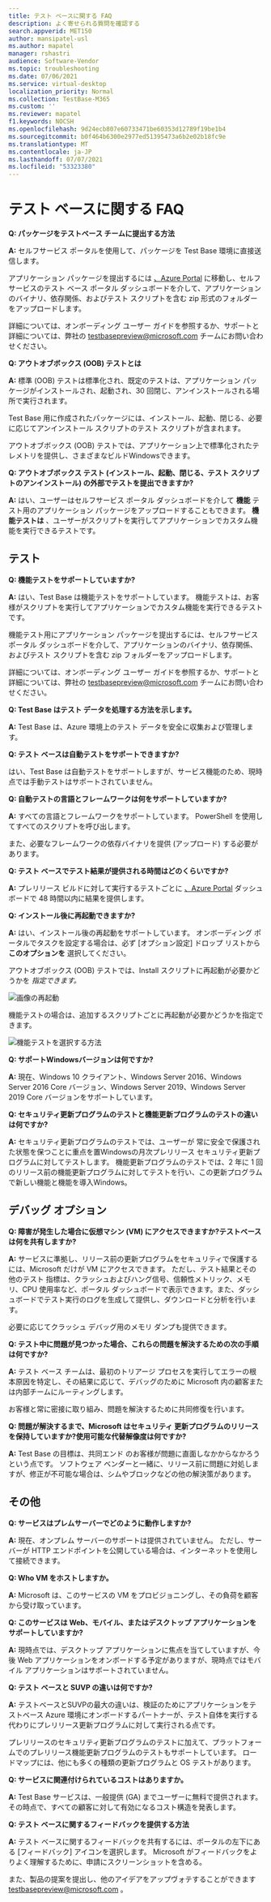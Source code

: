 ```yaml
---
title: テスト ベースに関する FAQ
description: よく寄せられる質問を確認する
search.appverid: MET150
author: mansipatel-usl
ms.author: mapatel
manager: rshastri
audience: Software-Vendor
ms.topic: troubleshooting
ms.date: 07/06/2021
ms.service: virtual-desktop
localization_priority: Normal
ms.collection: TestBase-M365
ms.custom: ''
ms.reviewer: mapatel
f1.keywords: NOCSH
ms.openlocfilehash: 9d24ecb807e60733471be60353d12789f19be1b4
ms.sourcegitcommit: b0f464b6300e2977ed51395473a6b2e02b18fc9e
ms.translationtype: MT
ms.contentlocale: ja-JP
ms.lasthandoff: 07/07/2021
ms.locfileid: "53323380"
---
```

# <a name="test-base-faq"></a>テスト ベースに関する FAQ

**Q: パッケージをテストベース チームに提出する方法**

**A:** セルフサービス ポータルを使用して、パッケージを Test Base 環境に直接送信します。

アプリケーション パッケージを提出するには [、Azure Portal](https://www.aka.ms/testbaseportal "テストベースのホームページ") に移動し、セルフサービスのテスト ベース ポータル ダッシュボードを介して、アプリケーションのバイナリ、依存関係、およびテスト スクリプトを含む zip 形式のフォルダーをアップロードします。 

詳細については、オンボーディング ユーザー ガイドを参照するか、サポートと詳細については、弊社の <testbasepreview@microsoft.com> チームにお問い合わせください。

**Q: アウトオブボックス (OOB) テストとは**

**A:** 標準 (OOB) テストは標準化され、既定のテストは、アプリケーション パッケージがインストールされ、起動され、30 回閉じ、アンインストールされる場所で実行されます。 

Test Base 用に作成されたパッケージには、インストール、起動、閉じる、必要に応じてアンインストール スクリプトのテスト スクリプトが含まれます。 

アウトオブボックス (OOB) テストでは、アプリケーション上で標準化されたテレメトリを提供し、さまざまなビルドWindowsできます。

**Q: アウトオブボックス テスト (インストール、起動、閉じる、テスト スクリプトのアンインストール) の外部でテストを提出できますか?**

**A:** はい、ユーザーはセルフサービス ポータル ダッシュボードを介して **機能** テスト用のアプリケーション パッケージをアップロードすることもできます。
**機能テストは** 、ユーザーがスクリプトを実行してアプリケーションでカスタム機能を実行できるテストです。


## <a name="testing"></a>テスト

**Q: 機能テストをサポートしていますか?**

**A:** はい、Test Base は機能テストをサポートしています。 機能テストは、お客様がスクリプトを実行してアプリケーションでカスタム機能を実行できるテストです。 

機能テスト用にアプリケーション パッケージを提出するには、セルフサービス ポータル ダッシュボードを介して、アプリケーションのバイナリ、依存関係、およびテスト スクリプトを含む zip フォルダーをアップロードします。 

詳細については、オンボーディング ユーザー ガイドを参照するか、サポートと詳細については、弊社の <testbasepreview@microsoft.com> チームにお問い合わせください。

**Q: Test Base はテスト データを処理する方法を示します。**

**A:** Test Base は、Azure 環境上のテスト データを安全に収集および管理します。 

**Q: テスト ベースは自動テストをサポートできますか?**

はい、Test Base は自動テストをサポートしますが、サービス機能のため、現時点では手動テストはサポートされていません。

**Q: 自動テストの言語とフレームワークは何をサポートしていますか?**

**A:** すべての言語とフレームワークをサポートしています。 PowerShell を使用してすべてのスクリプトを呼び出します。 

また、必要なフレームワークの依存バイナリを提供 (アップロード) する必要があります。

**Q: テスト ベースでテスト結果が提供される時間はどのくらいですか?**

**A:** プレリリース ビルドに対して実行するテストごとに [、Azure Portal](https://www.aka.ms/testbaseportal "テストベースのホームページ") ダッシュボードで 48 時間以内に結果を提供します。

**Q: インストール後に再起動できますか?**

**A:** はい、インストール後の再起動をサポートしています。 オンボーディング ポータルでタスクを設定する場合は、必ず [オプション設定] ドロップ リストから **このオプションを** 選択してください。

アウトオブボックス (OOB) テストでは、Install スクリプトに再起動が必要かどうかを _指定できます。_

![画像の再起動](Media/reboot.png)

機能テストの場合は、追加するスクリプトごとに再起動が必要かどうかを指定できます。

![機能テストを選択する方法](Media/functionalreboot.png)

**Q: サポートWindowsバージョンは何ですか?**

**A:** 現在、Windows 10 クライアント、Windows Server 2016、Windows Server 2016 Core バージョン、Windows Server 2019、Windows Server 2019 Core バージョンをサポートしています。

**Q: セキュリティ更新プログラムのテストと機能更新プログラムのテストの違いは何ですか?**

**A:** セキュリティ更新プログラムのテストでは、ユーザーが **<ins></ins>** 常に安全で保護された状態を保つことに重点を置Windowsの月次プレリリース セキュリティ更新プログラムに対してテストします。 機能更新プログラムのテストでは、2 **<ins></ins>** 年に 1 回のリリース前の機能更新プログラムに対してテストを行い、この更新プログラムで新しい機能と機能を導入Windows。

## <a name="debugging-options"></a>デバッグ オプション

**Q: 障害が発生した場合に仮想マシン (VM) にアクセスできますか?テストベースは何を共有しますか?**

**A:** サービスに準拠し、リリース前の更新プログラムをセキュリティで保護するには、Microsoft だけが VM にアクセスできます。 ただし、テスト結果とその他のテスト 指標は、クラッシュおよびハング信号、信頼性メトリック、メモリ、CPU 使用率など、ポータル ダッシュボードで表示できます。また、ダッシュボードでテスト実行のログを生成して提供し、ダウンロードと分析を行います。 

必要に応じてクラッシュ デバッグ用のメモリ ダンプも提供できます。

**Q: テスト中に問題が見つかった場合、これらの問題を解決するための次の手順は何ですか?**

**A:** テスト ベース チームは、最初のトリアージ プロセスを実行してエラーの根本原因を特定し、その結果に応じて、デバッグのために Microsoft 内の顧客または内部チームにルーティングします。 

お客様と常に密接に取り組み、問題を解決するために共同修復を行います。 

**Q: 問題が解決するまで、Microsoft はセキュリティ 更新プログラムのリリースを保持していますか?使用可能な代替解像度は何ですか?**

**A:** Test Base の目標は、共同エンド のお客様が問題に直面しなかからなかろうという点です。 ソフトウェア ベンダーと一緒に、リリース前に問題に対処しますが、修正が不可能な場合は、シムやブロックなどの他の解決策があります。

## <a name="miscellaneous"></a>その他

**Q: サービスはプレムサーバーでどのように動作しますか?**

**A:** 現在、オンプレム サーバーのサポートは提供されていません。 ただし、サーバーが HTTP エンドポイントを公開している場合は、インターネットを使用して接続できます。

**Q: Who VM をホストしますか。**

**A:** Microsoft は、このサービスの VM をプロビジョニングし、その負荷を顧客から受け取っています。

**Q: このサービスは Web、モバイル、またはデスクトップ アプリケーションをサポートしていますか?**

**A:** 現時点では、デスクトップ アプリケーションに焦点を当てしていますが、今後 Web アプリケーションをオンボードする予定がありますが、現時点ではモバイル アプリケーションはサポートされていません。

**Q: テスト ベースと SUVP の違いは何ですか?**

**A:** テストベースとSUVPの最大の違いは、検証のためにアプリケーションをテストベース Azure 環境にオンボードするパートナーが、テスト自体を実行する代わりにプレリリース更新プログラムに対して実行される点です。 

プレリリースのセキュリティ更新プログラムのテストに加えて、プラットフォームでのプレリリース機能更新プログラムのテストもサポートしています。 ロードマップには、他にも多くの種類の更新プログラムと OS テストがあります。

**Q: サービスに関連付けられているコストはありますか。**

**A:** Test Base サービスは、一般提供 (GA) までユーザーに無料で提供されます。 その時点で、すべての顧客に対して有効になるコスト構造を発表します。 

**Q: テスト ベースに関するフィードバックを提供する方法**

**A:** テスト ベースに関するフィードバックを共有するには、ポータルの左下にある [フィードバック] アイコンを選択します。 Microsoft がフィードバックをよりよく理解するために、申請にスクリーンショットを含める。 

また、製品の提案を提出し、他のアイデアをアップヴォテすることができます <testbasepreview@microsoft.com> 。
